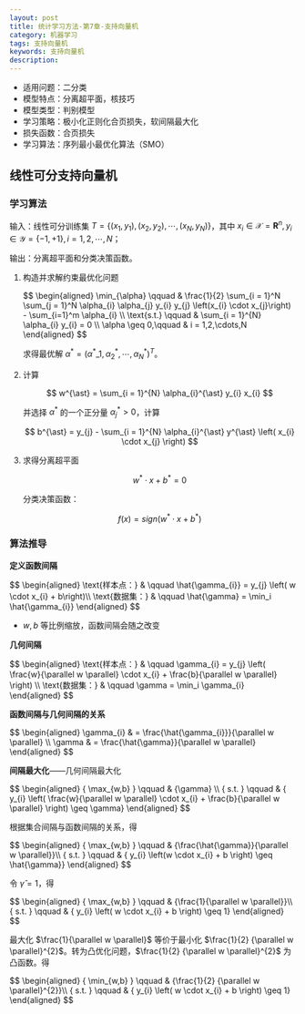 ```yaml
---
layout: post
title: 统计学习方法-第7章-支持向量机
category: 机器学习
tags: 支持向量机
keywords: 支持向量机
description:
---
```


- 适用问题：二分类
- 模型特点：分离超平面，核技巧
- 模型类型：判别模型
- 学习策略：极小化正则化合页损失，软间隔最大化
- 损失函数：合页损失
- 学习算法：序列最小最优化算法（SMO）

## 线性可分支持向量机

### 学习算法

输入：线性可分训练集 $T = \{ \left(x_{1},y_{1}\right),\left(x_{2},y_{2}\right), \cdots ,\left(x_{N},y_{N}\right) \}$，其中 $x_{i} \in \mathcal{X} = \mathbf{R}^{n},y_{i} \in \mathcal{Y} = \{ -1,+1 \},i = 1,2,\cdots,N$；

输出：分离超平面和分类决策函数。

1. 构造并求解约束最优化问题

    <div>
    $$
    \begin{aligned}
    \min_{\alpha} \qquad & \frac{1}{2} \sum_{i = 1}^N \sum_{j = 1}^N \alpha_{i} \alpha_{j} y_{i} y_{j} \left(x_{i} \cdot x_{j}\right) - \sum_{i=1}^m \alpha_{i} \\
    \text{s.t.} \qquad & \sum_{i = 1}^{N} \alpha_{i} y_{i} = 0 \\
    \alpha \geq 0,\qquad & i = 1,2,\cdots,N
    \end{aligned}
    $$
    </div>

    求得最优解 $\alpha^{\ast} = \left(\alpha^{\ast}\_{1},\alpha_{2}^{\ast},\cdots,\alpha^{\ast}_{N} \right)^{T}$。

2. 计算

    $$
    w^{\ast} = \sum_{i = 1}^{N} \alpha_{i}^{\ast} y_{i} x_{i}
    $$

    并选择 $\alpha^{\ast}$ 的一个正分量 $\alpha_{j}^{\ast} > 0$，计算

    $$
    b^{\ast} = y_{j} - \sum_{i = 1}^{N} \alpha_{i}^{\ast} y^{\ast} \left( x_{i} \cdot x_{j} \right)
    $$

3. 求得分离超平面

    $$
    w^{\ast} \cdot x + b ^{\ast} = 0
    $$

    分类决策函数：

    $$
    f \left( x \right) = sign \left( w^{*} \cdot x + b ^{\ast} \right)
    $$

### 算法推导

**定义函数间隔**

<div>
$$
\begin{aligned}
\text{样本点：} & \qquad \hat{\gamma_{i}} = y_{j} \left( w \cdot x_{i} + b\right)\\ \text{数据集：} & \qquad \hat{\gamma} = \min_i \hat{\gamma_{i}}
\end{aligned}
$$
</div>

- $w,b$ 等比例缩放，函数间隔会随之改变

**几何间隔**

<div>
$$
\begin{aligned}
\text{样本点：} & \qquad \gamma_{i} = y_{j} \left( \frac{w}{\parallel w \parallel} \cdot x_{i} + \frac{b}{\parallel w \parallel} \right) \\
\text{数据集：} & \qquad \gamma = \min_i \gamma_{i}
\end{aligned}
$$
</div>

**函数间隔与几何间隔的关系**

<div>
$$
\begin{aligned}
\gamma_{i} & = \frac{\hat{\gamma_{i}}}{\parallel w \parallel} \\
\gamma & = \frac{\hat{\gamma}}{\parallel w \parallel}
\end{aligned}
$$
</div>

**间隔最大化**——几何间隔最大化

<div>
$$
\begin{aligned}
{ \max_{w,b} } \qquad & {\gamma} \\ 
{ s.t. } \qquad & { y_{i} \left( \frac{w}{\parallel w \parallel} \cdot x_{i} + \frac{b}{\parallel w \parallel} \right) \geq \gamma} 
\end{aligned}
$$
</div>

根据集合间隔与函数间隔的关系，得

<div>
$$
\begin{aligned}
{ \max_{w,b} } \qquad & {\frac{\hat{\gamma}}{\parallel w \parallel}}\\ 
{ s.t. } \qquad & { y_{i} \left(w \cdot x_{i} + b \right) \geq \hat{\gamma}}
\end{aligned}
$$
</div>

令 $\hat{\gamma} = 1$，得

<div>
$$
\begin{aligned}
{ \max_{w,b} } \qquad & {\frac{1}{\parallel w \parallel}}\\ 
{ s.t. } \qquad & { y_{i} \left( w \cdot x_{i} + b \right) \geq 1} 
\end{aligned}
$$
</div>

最大化 $\frac{1}{\parallel w \parallel}$ 等价于最小化 $\frac{1}{2} {\parallel w \parallel}^{2}$。转为凸优化问题，$\frac{1}{2} {\parallel w \parallel}^{2}$ 为凸函数。得

<div>
$$
\begin{aligned}
{ \min_{w,b} } \qquad & {\frac{1}{2} {\parallel w \parallel}^{2}}\\ 
{ s.t. } \qquad & { y_{i} \left( w \cdot x_{i} + b \right) \geq 1} 
\end{aligned}
$$
</div>